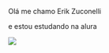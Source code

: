 Olá me chamo Erik Zuconelli

e estou estudando na alura





![](https://media.tenor.com/gP7k0-XqIXEAAAAM/goku-thumbs-up.gif)
